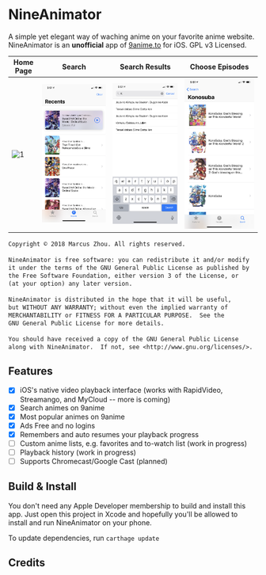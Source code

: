 NineAnimator
==========

A simple yet elegant way of waching anime on your favorite anime website.
NineAnimator is an **unofficial** app of [9anime.to](9anime.to) for iOS. GPL
v3 Licensed.

| Home Page  | Search | Search Results | Choose Episodes |
| -------------- | -------- | ------------------|----------------------|
| ![1](Misc/screenshot_1.png) | ![2](Misc/screenshot_2.png) | ![3](Misc/screenshot_3.png) | ![4](Misc/screenshot_4.png) |

    
    Copyright © 2018 Marcus Zhou. All rights reserved.
    
    NineAnimator is free software: you can redistribute it and/or modify
    it under the terms of the GNU General Public License as published by
    the Free Software Foundation, either version 3 of the License, or
    (at your option) any later version.
    
    NineAnimator is distributed in the hope that it will be useful,
    but WITHOUT ANY WARRANTY; without even the implied warranty of
    MERCHANTABILITY or FITNESS FOR A PARTICULAR PURPOSE.  See the
    GNU General Public License for more details.
    
    You should have received a copy of the GNU General Public License
    along with NineAnimator.  If not, see <http://www.gnu.org/licenses/>.
    

## Features

- [x] iOS's native video playback interface (works with RapidVideo, Streamango, and MyCloud -- more is coming)
- [x] Search animes on 9anime
- [x] Most popular animes on 9anime
- [x] Ads Free and no logins
- [x] Remembers and auto resumes your playback progress
- [ ] Custom anime lists, e.g. favorites and to-watch list (work in progress)
- [ ] Playback history (work in progress)
- [ ] Supports Chromecast/Google Cast (planned)

## Build & Install

You don't need any Apple Developer membership to build and install this app.
Just open this project in Xcode and hopefully you'll be allowed to install and
run NineAnimator on your phone.

To update dependencies, run `carthage update`

## Credits



